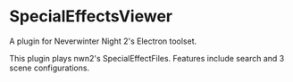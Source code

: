 # SpecialEffectsViewer

A plugin for Neverwinter Night 2's Electron toolset.

This plugin plays nwn2's SpecialEffectFiles. Features include search and 3 scene configurations.
